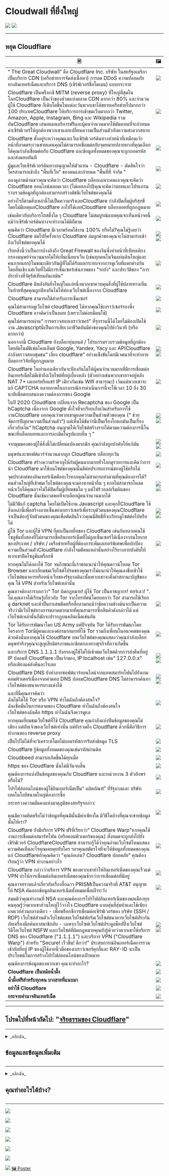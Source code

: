 # Cloudwall ที่ยิ่งใหญ่


![](../image/itsreallythatbad.jpg)
![](../image/telegram/c81238387627b4bfd3dcd60f56d41626.jpg)

---


## หยุด Cloudflare


|  🖹  |  🖼 |
| --- | --- |
|  “ The Great Cloudwall” คือ Cloudflare Inc. บริษัท ในสหรัฐอเมริกาเป็นบริการ CDN (เครือข่ายการจัดส่งเนื้อหา) การลด DDoS ความปลอดภัยทางอินเทอร์เน็ตและบริการ DNS (เซิร์ฟเวอร์ชื่อโดเมน) แบบกระจาย  |  ![](../image/cloudflaredearuser.jpg) |
|  Cloudflare เป็นพร็อกซี MITM (reverse proxy) ที่ใหญ่ที่สุดในโลกCloudflare เป็นเจ้าของส่วนแบ่งตลาด CDN มากกว่า 80% และจำนวนผู้ใช้ Cloudflare ก็เติบโตขึ้นในแต่ละวันพวกเขาได้ขยายเครือข่ายไปมากกว่า 100 ประเทศCloudflare ให้บริการการเข้าชมเว็บมากกว่า Twitter, Amazon, Apple, Instagram, Bing และ Wikipedia รวมกันCloudflare เสนอแผนบริการฟรีและผู้คนจำนวนมากใช้มันแทนที่จะกำหนดค่าเซิร์ฟเวอร์ให้ถูกต้องพวกเขาแลกเปลี่ยนความเป็นส่วนตัวกับความสะดวกสบาย  |  ![](../image/cfmarketshare.jpg)  |
|  Cloudflare ตั้งอยู่ระหว่างคุณและเว็บเซิร์ฟเวอร์ต้นทางทำหน้าที่เหมือนเจ้าหน้าที่ลาดตระเวนชายแดนคุณไม่สามารถเชื่อมต่อกับจุดหมายปลายทางที่คุณเลือกได้คุณกำลังเชื่อมต่อกับ Cloudflare และข้อมูลทั้งหมดของคุณจะถูกถอดรหัสและส่งมอบทันที |  ![](../image/border_patrol.jpg)  |
|  ผู้ดูแลเว็บเซิร์ฟเวอร์ต้นทางอนุญาตให้ตัวแทน - Cloudflare - ตัดสินใจว่าใครสามารถเข้าถึง "พื้นที่เว็บ" ของตนและกำหนด "พื้นที่ที่ จำกัด "  |  ![](../image/usershoulddecide.jpg)  |
|  ลองดูภาพด้านขวาคุณจะคิดว่า Cloudflare บล็อกเฉพาะคนเลวคุณจะคิดว่า Cloudflare ออนไลน์ตลอดเวลา (ไม่เคยลงไป)คุณจะคิดว่าบอทและโปรแกรมรวบรวมข้อมูลที่ถูกต้องสามารถสร้างดัชนีเว็บไซต์ของคุณได้  |  ![](../image/howcfwork.jpg)  |
|  อย่างไรก็ตามสิ่งเหล่านี้ไม่เป็นความจริงเลยCloudflare กำลังปิดกั้นผู้บริสุทธิ์โดยไม่มีเหตุผลCloudflare ลงไปได้เลยCloudflare บล็อกบอทที่ถูกกฎหมาย  |  ![](../image/cfdowncfcom.jpg)  |
|  เช่นเดียวกับบริการโฮสติ้งใด ๆ Cloudflare ไม่สมบูรณ์แบบคุณจะเห็นหน้าจอนี้แม้ว่าเซิร์ฟเวอร์ต้นทางจะทำงานได้ดีก็ตาม  |  ![](../image/cfdown2019.jpg) |
|  คุณคิดว่า Cloudflare มีเวลาพร้อมใช้งาน 100% หรือไม่?คุณไม่รู้เลยว่า Cloudflare ล่มไปกี่ครั้งหาก Cloudflare ล่มลูกค้าของคุณจะไม่สามารถเข้าถึงเว็บไซต์ของคุณได้ | ![](../image/cloudflareinternalerror.jpg)<br>![](../image/cloudflareoutage-2020.jpg) |
|  เรียกสิ่งนี้ว่าเป็นการอ้างอิงถึง Great Firewall ของจีนซึ่งทำหน้าที่เทียบเคียงกรองมนุษย์จำนวนมากไม่ให้เห็นเนื้อหาเว็บ (เช่นทุกคนในจีนแผ่นดินใหญ่และคนภายนอก)ในขณะเดียวกันผู้ที่ไม่ได้รับผลกระทบจากการดูเว็บที่แตกต่างกันโดยสิ้นเชิง แต่เว็บที่ไม่มีการเซ็นเซอร์เช่นภาพของ "รถถัง" และประวัติของ "การประท้วงที่จัตุรัสเทียนอันเหมิน" | ![](../image/cloudflarechina.jpg)  |
|  Cloudflare มีพลังอันยิ่งใหญ่ในแง่หนึ่งพวกเขาควบคุมสิ่งที่ผู้ใช้ปลายทางเห็นในท้ายที่สุดคุณถูกป้องกันไม่ให้ท่องเว็บไซต์เนื่องจาก Cloudflare | ![](../image/onemorestep.jpg) |
|  Cloudflare สามารถใช้สำหรับการเซ็นเซอร์ | ![](../image/accdenied.jpg) |
|  คุณไม่สามารถดูเว็บไซต์ cloudflared ได้หากคุณใช้เบราว์เซอร์รองซึ่ง Cloudflare อาจคิดว่าเป็นบอท (เพราะไม่ค่อยมีคนใช้) | ![](../image/cfublock.jpg) |
|  คุณไม่สามารถผ่าน“ การตรวจสอบเบราว์เซอร์” ที่รุกรานนี้ได้โดยไม่ต้องเปิดใช้งาน Javascriptนี่เป็นการเสียเวลาชีวิตอันมีค่าของคุณไปห้าวินาที (หรือมากกว่า) | ![](../image/omsjsck.jpg) |
|  นอกจากนี้ Cloudflare ยังบล็อกหุ่นยนต์ / โปรแกรมรวบรวมข้อมูลที่ถูกต้องโดยอัตโนมัติเช่นไคลเอ็นต์ Google, Yandex, Yacy และ APICloudflare กำลังตรวจสอบชุมชน“ เลี่ยง cloudflare” อย่างแข็งขันโดยมีเจตนาที่จะทำลายบ็อตการวิจัยที่ถูกกฎหมาย | ![](../image/cftestgoogle.jpg)<br>![](../image/htmlalertcloudflare2.jpg) |
|  Cloudflare ในทำนองเดียวกันจะป้องกันไม่ให้ผู้คนจำนวนมากที่มีการเชื่อมต่ออินเทอร์เน็ตไม่ดีเข้าถึงเว็บไซต์ที่อยู่เบื้องหลัง (ตัวอย่างเช่นพวกเขาอาจอยู่หลัง NAT 7+ เลเยอร์หรือแชร์ IP เดียวกันเช่น Wifi สาธารณะ) เว้นแต่พวกเขาจะแก้ CAPTCHA หลายภาพในบางกรณีการดำเนินการนี้จะใช้เวลา 10 ถึง 30 นาทีเพื่อตอบสนองความต้องการของ Google | ![](../image/googlerecaptcha.jpg) |
|  ในปี 2020 Cloudflare เปลี่ยนจาก Recaptcha ของ Google เป็น hCaptcha เนื่องจาก Google ตั้งใจที่จะเรียกเก็บเงินสำหรับการใช้งานCloudflare บอกคุณว่าพวกเขาดูแลความเป็นส่วนตัวของคุณ (“ ช่วยจัดการปัญหาความเป็นส่วนตัว”) แต่เห็นได้ชัดว่านี่เป็นเรื่องโกหกมันเป็นเรื่องเกี่ยวกับเงิน“ hCaptcha อนุญาตให้เว็บไซต์สร้างรายได้ตามความต้องการนี้ในขณะที่บล็อกบอทและการละเมิดในรูปแบบอื่น ๆ ” | ![](../image/fedup_fucking_hcaptcha.jpg)<br>![](../image/hcaptchablockchain.jpg) |
|  จากมุมมองของผู้ใช้สิ่งนี้ไม่เปลี่ยนแปลงมากนัก คุณกำลังถูกบังคับให้แก้มัน | ![](../image/hcaptcha_abrv.jpg)<br>![](../image/hcaptcha_chrome.jpg) |
|  มนุษย์และซอฟต์แวร์จำนวนมากถูก Cloudflare บล็อกทุกวัน | ![](../image/omsnote.jpg) |
|  Cloudflare สร้างความรำคาญให้กับผู้คนมากมายทั่วโลกดูรายการและคิดว่าการนำ Cloudflare มาใช้บนไซต์ของคุณนั้นดีต่อประสบการณ์ของผู้ใช้หรือไม่ |  ![](../image/omsstream.jpg) |
|  จุดประสงค์ของอินเทอร์เน็ตคืออะไรหากคุณไม่สามารถทำตามที่คุณต้องการได้?คนส่วนใหญ่ที่เข้าชมเว็บไซต์ของคุณจะมองหาหน้าอื่น ๆ หากไม่สามารถโหลดหน้าเว็บได้คุณอาจไม่ได้ปิดกั้นผู้เยี่ยมชมใด ๆ แต่ไฟร์วอลล์เริ่มต้นของ Cloudflare นั้นเข้มงวดพอที่จะบล็อกผู้คนจำนวนมากได้ | ![](../image/omsdroid.jpg)<br>![](../image/omsappl.jpg) |
|  ไม่มีวิธีแก้ captcha โดยไม่เปิดใช้งาน Javascript และคุกกี้Cloudflare ใช้สิ่งเหล่านี้เพื่อสร้างลายเซ็นของเบราว์เซอร์เพื่อระบุตัวตนของคุณCloudflare จำเป็นต้องรู้จักตัวตนของคุณเพื่อตัดสินใจว่าคุณมีสิทธิ์ที่จะเรียกดูไซต์ต่อไปหรือไม่ | ![](../image/cferr1010bsig.jpg)<br>![](../image/omsredjs.jpg) |
|  ผู้ใช้ Tor และผู้ใช้ VPN ก็ตกเป็นเหยื่อของ Cloudflare เช่นกันหลายคนใช้โซลูชันทั้งสองที่ไม่สามารถซื้ออินเทอร์เน็ตที่ไม่ถูกเซ็นเซอร์ได้เนื่องจากนโยบายของประเทศ / บริษัท / เครือข่ายหรือผู้ที่ต้องการเพิ่มเลเยอร์พิเศษเพื่อปกป้องความเป็นส่วนตัวCloudflare กำลังโจมตีคนเหล่านั้นอย่างไร้ยางอายบังคับให้พวกเขาปิดโซลูชันพร็อกซี | ![](../image/banvpn2.jpg) |
|  หากคุณไม่ได้ลองใช้ Tor จนถึงขณะนี้เราขอแนะนำให้คุณดาวน์โหลด Tor Browser และเยี่ยมชมเว็บไซต์โปรดของคุณเราไม่แนะนำให้คุณลงชื่อเข้าใช้เว็บไซต์ธนาคารหรือหน้าเว็บของรัฐบาลมิฉะนั้นพวกเขาจะตั้งค่าสถานะบัญชีของคุณ ใช้ VPN สำหรับเว็บไซต์เหล่านั้น | ![](../image/banvpn.jpg) |
|  คุณอาจต้องการบอกว่า“ Tor ผิดกฎหมาย! ผู้ใช้ Tor เป็นอาชญากร! ทอร์เลว! ". ไม่.คุณอาจได้เรียนรู้เกี่ยวกับ Tor จากโทรทัศน์โดยบอกว่า Tor สามารถใช้เรียกดู darknet และค้าปืนยาเสพติดหรือสื่อลามกแม้ว่าข้อความข้างต้นจะเป็นความจริงว่ามีเว็บไซต์ทางการตลาดมากมายที่คุณสามารถซื้อสินค้าดังกล่าวได้ แต่เว็บไซต์เหล่านั้นก็มักจะปรากฏบนคลีนเน็ตเช่นกัน  | ![](../image/whousetor.jpg) |
|  Tor ได้รับการพัฒนาโดย US Army แต่ปัจจุบัน Tor ได้รับการพัฒนาโดยโครงการ Torมีผู้คนและองค์กรมากมายที่ใช้ Tor รวมถึงเพื่อนในอนาคตของคุณด้วยดังนั้นหากคุณใช้ Cloudflare บนเว็บไซต์ของคุณแสดงว่าคุณกำลังบล็อกมนุษย์จริงๆคุณจะสูญเสียมิตรภาพและข้อตกลงทางธุรกิจที่อาจเกิดขึ้น | ![](../image/iusetor_alith.jpg) |
|  และบริการ DNS 1.1.1.1 ยังกรองผู้ใช้ไม่ให้เข้าชมเว็บไซต์ด้วยการส่งคืนที่อยู่ IP ปลอมที่ Cloudflare เป็นเจ้าของ, IP localhost เช่น“ 127.0.0.x” หรือเพียงแค่ส่งคืนอะไรเลย | ![](../image/cferr1016.jpg)<br>![](../image/cferr1016sp.jpg) |
|  Cloudflare DNS ยังทำลายซอฟต์แวร์ออนไลน์จากแอพสมาร์ทโฟนไปยังเกมคอมพิวเตอร์เนื่องจากคำตอบ DNS ปลอมCloudflare DNS ไม่สามารถค้นหาเว็บไซต์ของธนาคารบางแห่งได้ | ![](../image/cfdnsprob.jpg)<br>![](../image/dnsfailtest.jpg) |
|  และที่นี่คุณอาจคิดว่า<br>ฉันไม่ได้ใช้ Tor หรือ VPN ทำไมฉันถึงต้องสนใจ?<br>ฉันเชื่อมั่นในการตลาดของ Cloudflare ทำไมฉันถึงต้องสนใจ<br>เว็บไซต์ของฉันคือ https ทำไมฉันจึงควรดูแล | ![](../image/annoyed.jpg) |
|  หากคุณเยี่ยมชมเว็บไซต์ที่ใช้ Cloudflare คุณกำลังแบ่งปันข้อมูลของคุณไม่เพียง แต่กับเจ้าของเว็บไซต์เท่านั้น แต่ยังรวมถึง Cloudflare ด้วยนี่คือวิธีการทำงานของ reverse proxy | ![](../image/prism_gfe.jpg) |
|  เป็นไปไม่ได้ที่จะวิเคราะห์โดยไม่ถอดรหัสการรับส่งข้อมูล TLS | ![](../image/cfhelp204144518.jpg) |
|  Cloudflare รู้ข้อมูลทั้งหมดของคุณเช่นรหัสผ่านดิบ | ![](../image/cfhelpforum.jpg) |
|  Cloudbeed สามารถเกิดขึ้นได้ทุกเมื่อ | ![](../image/cfbloghtmledit.jpg) |
|  https ของ Cloudflare นั้นไม่มีวันจบสิ้น | ![](../image/sniff2.gif) |
|  คุณต้องการแบ่งปันข้อมูลของคุณกับ Cloudflare และหน่วยงาน 3 ตัวอักษรหรือไม่? | ![](../image/cfstrengthdata.jpg) |
|  โปรไฟล์ออนไลน์ของผู้ใช้อินเทอร์เน็ตเป็น“ ผลิตภัณฑ์” ที่รัฐบาลและ บริษัท เทคโนโลยีขนาดใหญ่ต้องการซื้อ | ![](../image/federalinterest.jpg) |
|  กระทรวงความมั่นคงแห่งมาตุภูมิของสหรัฐฯกล่าว:<br><br>คุณมีความคิดหรือไม่ว่าข้อมูลที่คุณมีนั้นมีค่าเพียงใด มีวิธีใดบ้างที่คุณจะขายข้อมูลนั้นให้เรา?  | ![](../image/dhssaid.jpg) |
|  Cloudflare ยังมีบริการ VPN ฟรีที่เรียกว่า“ Cloudflare Warp”หากคุณใช้งานการเชื่อมต่อสมาร์ทโฟน (หรือคอมพิวเตอร์ของคุณ) ทั้งหมดจะถูกส่งไปยังเซิร์ฟเวอร์ CloudflareCloudflare สามารถรู้ได้ว่าคุณอ่านเว็บไซต์ไหนแสดงความคิดเห็นอะไรคุณเคยคุยกับใคร ฯลฯคุณสมัครใจที่จะให้ข้อมูลทั้งหมดของคุณแก่ Cloudflareถ้าคุณคิดว่า "คุณล้อเล่น? Cloudflare ปลอดภัย” คุณต้องเรียนรู้ว่า VPN ทำงานอย่างไร | ![](../image/howvpnwork.jpg) |
|  Cloudflare กล่าวว่าบริการ VPN ของพวกเขาทำให้อินเทอร์เน็ตของคุณเร็วแต่ VPN ทำให้การเชื่อมต่ออินเทอร์เน็ตของคุณช้ากว่าการเชื่อมต่อที่มีอยู่ | ![](../image/notfastervpn.jpg) |
|  คุณอาจทราบแล้วเกี่ยวกับเรื่องอื้อฉาว PRISMเป็นความจริงที่ AT&T อนุญาตให้ NSA คัดลอกข้อมูลอินเทอร์เน็ตทั้งหมดเพื่อเฝ้าระวัง | ![](../image/prismattnsa.jpg) |
|  สมมติว่าคุณทำงานที่ NSA และคุณต้องการโปรไฟล์อินเทอร์เน็ตของพลเมืองทุกคนคุณรู้ว่าพวกเขาส่วนใหญ่ไว้วางใจ Cloudflare แบบสุ่มสี่สุ่มห้าและใช้เพียงเกตเวย์ส่วนกลางเดียว - เพื่อพร็อกซีการเชื่อมต่อเซิร์ฟเวอร์ของ บริษัท (SSH / RDP) เว็บไซต์ส่วนตัวเว็บไซต์แชทเว็บไซต์ฟอรัมเว็บไซต์ธนาคารเว็บไซต์ประกันภัยเครื่องมือค้นหาสมาชิกลับ - เฉพาะเว็บไซต์เว็บไซต์ประมูลช็อปปิ้งเว็บไซต์วิดีโอเว็บไซต์ NSFW และเว็บไซต์ที่ผิดกฎหมายคุณยังรู้ด้วยว่าพวกเขาใช้บริการ DNS ของ Cloudflare ("1.1.1.1") และบริการ VPN ("Cloudflare Warp") สำหรับ "Secure! เร็วขึ้น! ดีกว่า!” ประสบการณ์อินเทอร์เน็ตการรวมเข้ากับที่อยู่ IP ของผู้ใช้ลายนิ้วมือของเบราว์เซอร์คุกกี้และ RAY-ID จะเป็นประโยชน์ในการสร้างโปรไฟล์ออนไลน์ของเป้าหมาย | ![](../image/edw_snow.jpg)<br>![](../image/peopledonotthink.jpg) |
|  คุณต้องการข้อมูลของพวกเขา คุณจะทำอะไร? | ![](../image/nsaslide_prismcorp.gif) |
|  **Cloudflare เป็นหม้อน้ำผึ้ง** | ![](../image/honeypot.gif) |
|  **น้ำผึ้งฟรีสำหรับทุกคน บางสายที่แนบมา** | ![](../image/iminurtls.jpg) |
|  **อย่าใช้ Cloudflare** | ![](../image/shadycloudflare.jpg) |
|  **กระจายอำนาจอินเทอร์เน็ต** | ![](../image/cfisnotanoption.jpg) |


---


##    โปรดไปที่หน้าถัดไป:  "[จริยธรรมของ Cloudflare](th.ethics.md)"

---

<details>
<summary>_คลิกฉัน_

## ข้อมูลและข้อมูลเพิ่มเติม
</summary>


ที่เก็บนี้เป็นรายชื่อเว็บไซต์ที่อยู่เบื้องหลัง "The Great Cloudwall" ซึ่งบล็อกผู้ใช้ Tor และ CDN อื่น ๆ


**ข้อมูล**
* [Cloudflare Inc.](../cloudflare_inc/)
* [ผู้ใช้ Cloudflare](../cloudflare_users/)
* [โดเมน Cloudflare](../cloudflare_users/domains/)
* [ผู้ใช้ CDN ที่ไม่ใช่ Cloudflare](../not_cloudflare/)
* [ผู้ใช้ Anti-Tor](../anti-tor_users/)


![](../image/goodorbad.jpg)


**ข้อมูลมากกว่านี้**
* **[☞ deCloudflare Subfiles ☜](../subfiles/README.md)**
* [The Great Cloudwall](../pdf/2019-Jeff_Cliff_Book1.txt), [Mr. Jeff Cliff](https://shitposter.club/users/jeffcliff)
  * ดาวน์โหลด: [PDF](../pdf/2019-The_Great_Cloudwall.pdf), [ePUB](../pdf/2019-Jeff_Cliff_The_Great_Cloudwall.epub)
  * eBook ต้นฉบับ (ePUB) ถูกลบโดย BookRix GmbH เนื่องจากการละเมิดลิขสิทธิ์ของเนื้อหา CC0
* [Padlock icon indicates a secure SSL connection established w MITM-ed](https://bugs.debian.org/cgi-bin/bugreport.cgi?bug=831835), Anonymous
* [Block Global Active Adversary Cloudflare](https://trac.torproject.org/projects/tor/ticket/24351), nym-zone
  * ตั๋วถูกทำลายหลายครั้ง
  * [ถูกลบโดยโครงการ Tor](https://lists.torproject.org/pipermail/anti-censorship-team/2020-May/000098.html) [ดูตั๋ว 34175](https://trac.torproject.org/projects/tor/ticket/34175)
  * [ตั๋วที่เก็บล่าสุด 24351](https://web.archive.org/web/20200301013104/https://trac.torproject.org/projects/tor/ticket/24351)
* [Cloudflare Watch](http://www.crimeflare.org:82/)
* [Criticism and controversies](https://en.wikipedia.org/wiki/Cloudflare#Criticism_and_controversies), Wikipedia
* [CloudFlare rap sheet](https://git.disroot.org/cyberMonk/liberethos_paradigm/src/branch/master/rap_sheets/cloudflare.md)

![](../image/watcloudflare.jpg)


</details>

---

<details>
<summary>_คลิกฉัน_

## คุณทำอะไรได้บ้าง?
</summary>

* [อ่านรายการการดำเนินการที่แนะนำของเราและแบ่งปันกับเพื่อนของคุณ](th.action.md)

* [อ่านเสียงของผู้ใช้คนอื่นและเขียนความคิดของคุณ](../PEOPLE.md)

* ค้นหาบางสิ่ง: [Ansero](https://ansero.nnpaefp7pkadbxxkhz2agtbv2a4g5sgo2fbmv3i7czaua354334uqqad.onion/) ([clearnet](https://ansero.eu.org/)), [Ss \#Search](https://sercxi.nnpaefp7pkadbxxkhz2agtbv2a4g5sgo2fbmv3i7czaua354334uqqad.onion/?ul=th) ([clearnet](https://sercxi.eu.org/))

* อัปเดตรายการโดเมน: [คำแนะนำรายการ](../INSTRUCTION.md).

* [เพิ่ม Cloudflare หรือกิจกรรมที่เกี่ยวข้องกับโครงการในประวัติ](../HISTORY.md)

* [ลองเขียน Tool / Script ใหม่](../tool/)

* [นี่คือ PDF / ePUB ที่จะอ่าน](../pdf/)

* [Help translate deCloudflare](translateData/instructions.md)


---

### เกี่ยวกับบัญชีปลอม

We รู้เกี่ยวกับการมีอยู่ของบัญชีปลอมที่แอบอ้างเป็นช่องทางการของเราไม่ว่าจะเป็น Twitter, Facebook, Patreon, OpenCollective, Villages เป็นต้น
**เราไม่เคยถามอีเมลของคุณ
เราไม่เคยถามชื่อคุณ
เราไม่เคยถามตัวตนของคุณ
เราไม่เคยถามตำแหน่งของคุณ
เราไม่เคยขอการบริจาคของคุณ
เราไม่เคยถามความคิดเห็นของคุณ
เราไม่เคยขอให้คุณติดตามบนโซเชียลมีเดีย
เราไม่เคยถามโซเชียลมีเดียของคุณ**

# อย่าไว้ใจบัญชีปลอม



---

| 🖼 | 🖼 |
| --- | --- |
| ![](../image/wtfcf.jpg) | ![](../image/omsirl2.jpg) |
| ![](../image/omsirl.jpg) | ![](../image/whydoihavetosolveacaptcha.jpg) |
| ![](../image/fixthedamn.jpg) | ![](../image/imnotarobot.jpg) |

</details>

---


![](../image/twe_lb.jpg)

![](../image/twe_dz.jpg)

![](../image/twe_jb.jpg)

![](../image/twe_ial.jpg)

![](../image/twe_eptg.jpg)

![](../image/eastdakota_1273277839102656515.jpg)

![](../image/stopcf.jpg)  [🖼 Poster](../image/poster)
